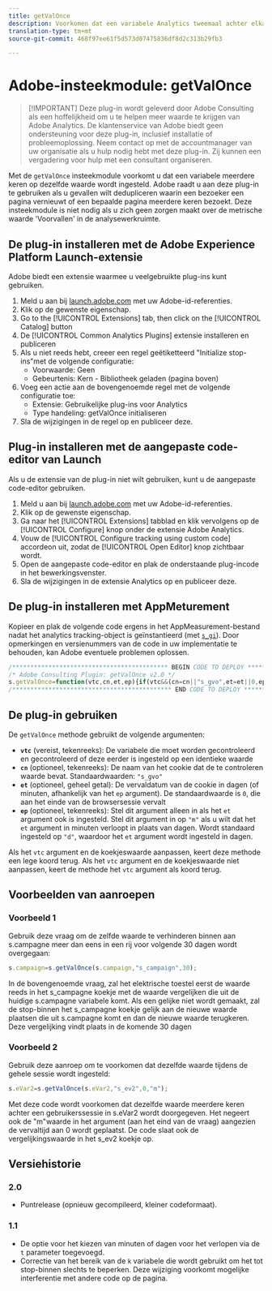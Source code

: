 ```yaml
---
title: getValOnce
description: Voorkomen dat een variabele Analytics tweemaal achter elkaar op dezelfde waarde wordt ingesteld.
translation-type: tm+mt
source-git-commit: 468f97ee61f5d573d07475836df8d2c313b29fb3

---
```



# Adobe-insteekmodule: getValOnce

> [!IMPORTANT] Deze plug-in wordt geleverd door Adobe Consulting als een hoffelijkheid om u te helpen meer waarde te krijgen van Adobe Analytics. De klantenservice van Adobe biedt geen ondersteuning voor deze plug-in, inclusief installatie of probleemoplossing. Neem contact op met de accountmanager van uw organisatie als u hulp nodig hebt met deze plug-in. Zij kunnen een vergadering voor hulp met een consultant organiseren.

Met de `getValOnce` insteekmodule voorkomt u dat een variabele meerdere keren op dezelfde waarde wordt ingesteld. Adobe raadt u aan deze plug-in te gebruiken als u gevallen wilt dedupliceren waarin een bezoeker een pagina vernieuwt of een bepaalde pagina meerdere keren bezoekt. Deze insteekmodule is niet nodig als u zich geen zorgen maakt over de metrische waarde &#39;Voorvallen&#39; in de analysewerkruimte.

## De plug-in installeren met de Adobe Experience Platform Launch-extensie

Adobe biedt een extensie waarmee u veelgebruikte plug-ins kunt gebruiken.

1. Meld u aan bij [launch.adobe.com](https://launch.adobe.com) met uw Adobe-id-referenties.
1. Klik op de gewenste eigenschap.
1. Go to the [!UICONTROL Extensions] tab, then click on the [!UICONTROL Catalog] button
1. De [!UICONTROL Common Analytics Plugins] extensie installeren en publiceren
1. Als u niet reeds hebt, creeer een regel geëtiketteerd &quot;Initialize stop-ins&quot;met de volgende configuratie:
   * Voorwaarde: Geen
   * Gebeurtenis: Kern - Bibliotheek geladen (pagina boven)
1. Voeg een actie aan de bovengenoemde regel met de volgende configuratie toe:
   * Extensie: Gebruikelijke plug-ins voor Analytics
   * Type handeling: getValOnce initialiseren
1. Sla de wijzigingen in de regel op en publiceer deze.

## Plug-in installeren met de aangepaste code-editor van Launch

Als u de extensie van de plug-in niet wilt gebruiken, kunt u de aangepaste code-editor gebruiken.

1. Meld u aan bij [launch.adobe.com](https://launch.adobe.com) met uw Adobe-id-referenties.
1. Klik op de gewenste eigenschap.
1. Ga naar het [!UICONTROL Extensions] tabblad en klik vervolgens op de [!UICONTROL Configure] knop onder de extensie Adobe Analytics.
1. Vouw de [!UICONTROL Configure tracking using custom code] accordeon uit, zodat de [!UICONTROL Open Editor] knop zichtbaar wordt.
1. Open de aangepaste code-editor en plak de onderstaande plug-incode in het bewerkingsvenster.
1. Sla de wijzigingen in de extensie Analytics op en publiceer deze.

## De plug-in installeren met AppMeturement

Kopieer en plak de volgende code ergens in het AppMeasurement-bestand nadat het analytics tracking-object is geïnstantieerd (met [`s_gi`](../functions/s-gi.md)). Door opmerkingen en versienummers van de code in uw implementatie te behouden, kan Adobe eventuele problemen oplossen.

```js
/******************************************* BEGIN CODE TO DEPLOY *******************************************/
/* Adobe Consulting Plugin: getValOnce v2.0 */
s.getValOnce=function(vtc,cn,et,ep){if(vtc&&(cn=cn||"s_gvo",et=et||0,ep="m"===ep?6E4:864E5,vtc!==this.c_r(cn))){var e=new Date;e.setTime(e.getTime()+et*ep);this.c_w(cn,vtc,0===et?0:ep);return vtc}return""};
/******************************************** END CODE TO DEPLOY ********************************************/
```

## De plug-in gebruiken

De `getValOnce` methode gebruikt de volgende argumenten:

* **`vtc`** (vereist, tekenreeks): De variabele die moet worden gecontroleerd en gecontroleerd of deze eerder is ingesteld op een identieke waarde
* **`cn`** (optioneel, tekenreeks): De naam van het cookie dat de te controleren waarde bevat. Standaardwaarden: `"s_gvo"`
* **`et`** (optioneel, geheel getal): De vervaldatum van de cookie in dagen (of minuten, afhankelijk van het `ep` argument). De standaardwaarde is `0`, die aan het einde van de browsersessie vervalt
* **`ep`** (optioneel, tekenreeks): Stel dit argument alleen in als het `et` argument ook is ingesteld. Stel dit argument in op `"m"` als u wilt dat het `et` argument in minuten verloopt in plaats van dagen. Wordt standaard ingesteld op `"d"`, waardoor het `et` argument wordt ingesteld in dagen.

Als het `vtc` argument en de koekjeswaarde aanpassen, keert deze methode een lege koord terug. Als het `vtc` argument en de koekjeswaarde niet aanpassen, keert de methode het `vtc` argument als koord terug.

## Voorbeelden van aanroepen

### Voorbeeld 1

Gebruik deze vraag om de zelfde waarde te verhinderen binnen aan s.campagne meer dan eens in een rij voor volgende 30 dagen wordt overgegaan:

```js
s.campaign=s.getValOnce(s.campaign,"s_campaign",30);
```

In de bovengenoemde vraag, zal het elektrische toestel eerst de waarde reeds in het s_campagne koekje met de waarde vergelijken die uit de huidige s.campagne variabele komt.   Als een gelijke niet wordt gemaakt, zal de stop-binnen het s_campagne koekje gelijk aan de nieuwe waarde plaatsen die uit s.campagne komt en dan de nieuwe waarde terugkeren.   Deze vergelijking vindt plaats in de komende 30 dagen

### Voorbeeld 2

Gebruik deze aanroep om te voorkomen dat dezelfde waarde tijdens de gehele sessie wordt ingesteld:

```js
s.eVar2=s.getValOnce(s.eVar2,"s_ev2",0,"m");
```

Met deze code wordt voorkomen dat dezelfde waarde meerdere keren achter een gebruikerssessie in s.eVar2 wordt doorgegeven.  Het negeert ook de &quot;m&quot;waarde in het argument (aan het eind van de vraag) aangezien de vervaltijd aan 0 wordt geplaatst.   De code slaat ook de vergelijkingswaarde in het s_ev2 koekje op.

## Versiehistorie

### 2.0

* Puntrelease (opnieuw gecompileerd, kleiner codeformaat).

### 1.1

* De optie voor het kiezen van minuten of dagen voor het verlopen via de `t` parameter toegevoegd.
* Correctie van het bereik van de `k` variabele die wordt gebruikt om het tot stop-binnen slechts te beperken. Deze wijziging voorkomt mogelijke interferentie met andere code op de pagina.
